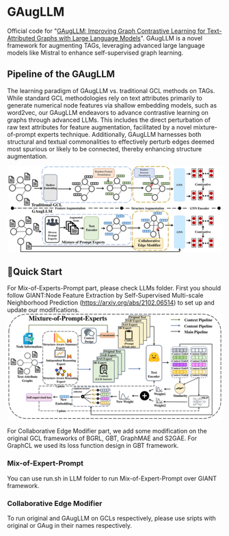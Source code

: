 # GAugLLM
Official code for "[GAugLLM: Improving Graph Contrastive Learning for
Text-Attributed Graphs with Large Language Models](https://arxiv.org/abs/2406.11945)". GAugLLM is a novel framework for augmenting TAGs, leveraging advanced large language models like Mistral to enhance self-supervised graph learning.

## Pipeline of the GAugLLM
The learning paradigm of GAugLLM vs. traditional GCL methods on TAGs. While standard GCL methodologies rely on text attributes primarily to generate numerical node features via shallow embedding models, such as word2vec, our GAugLLM endeavors to advance contrastive learning on graphs through advanced LLMs. This includes the direct perturbation of raw text attributes for feature augmentation, facilitated by a novel mixture-of-prompt experts technique. Additionally, GAugLLM harnesses both structural and textual commonalities to effectively perturb edges deemed most spurious or likely to be connected, thereby enhancing structure augmentation.

![img](https://github.com/NYUSHCS/GAugLLM/blob/main/img/pipeline.png)

## 🚀Quick Start
For Mix-of-Experts-Prompt part, please check LLMs folder. First you should follow GIANT:Node Feature Extraction by Self-Supervised Multi-scale Neighborhood Prediction (https://arxiv.org/abs/2102.06514) to set up and update our modifications. 
![architecture](https://github.com/NYUSHCS/GAugLLM/blob/main/img/moep.png)

For Collaborative Edge Modifier part, we add some modification on the original GCL frameworks of BGRL, GBT, GraphMAE and S2GAE. For GraphCL we used its loss function design in GBT framework. 

### Mix-of-Expert-Prompt
You can use run.sh in LLM folder to run Mix-of-Expert-Prompt over GIANT framework. 

### Collaborative Edge Modifier
To run original and GAugLLM on GCLs respectively, please use sripts with original or GAug in their names respectively. 
